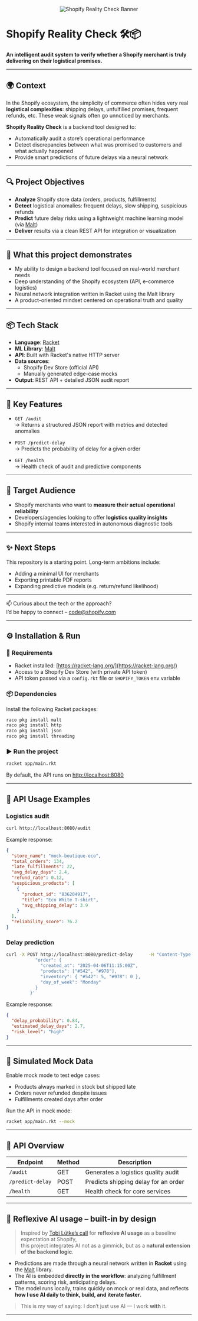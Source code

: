
<p align="center">
  <img src="assets/banner.png" alt="Shopify Reality Check Banner" />
</p>

# Shopify Reality Check 🛠️📦

**An intelligent audit system to verify whether a Shopify merchant is truly delivering on their logistical promises.**

---

## 🌍 Context

In the Shopify ecosystem, the simplicity of commerce often hides very real **logistical complexities**: shipping delays, unfulfilled promises, frequent refunds, etc. These weak signals often go unnoticed by merchants.

**Shopify Reality Check** is a backend tool designed to:
- Automatically audit a store’s operational performance
- Detect discrepancies between what was promised to customers and what actually happened
- Provide smart predictions of future delays via a neural network

---

## 🔍 Project Objectives

- **Analyze** Shopify store data (orders, products, fulfillments)
- **Detect** logistical anomalies: frequent delays, slow shipping, suspicious refunds
- **Predict** future delay risks using a lightweight machine learning model (via [Malt](https://docs.racket-lang.org/malt/index.html))
- **Deliver** results via a clean REST API for integration or visualization

---

## 🧠 What this project demonstrates

- My ability to design a backend tool focused on real-world merchant needs
- Deep understanding of the Shopify ecosystem (API, e-commerce logistics)
- Neural network integration written in Racket using the Malt library
- A product-oriented mindset centered on operational truth and quality

---

## 📦 Tech Stack

- **Language**: [Racket](https://racket-lang.org/)
- **ML Library**: [Malt](https://docs.racket-lang.org/malt/index.html)
- **API**: Built with Racket's native HTTP server
- **Data sources**:
  - Shopify Dev Store (official API)
  - Manually generated edge-case mocks
- **Output**: REST API + detailed JSON audit report

---

## 🚀 Key Features

- `GET /audit`  
  → Returns a structured JSON report with metrics and detected anomalies

- `POST /predict-delay`  
  → Predicts the probability of delay for a given order

- `GET /health`  
  → Health check of audit and predictive components

---

## 🎯 Target Audience

- Shopify merchants who want to **measure their actual operational reliability**
- Developers/agencies looking to offer **logistics quality insights**
- Shopify internal teams interested in autonomous diagnostic tools

---

## ✨ Next Steps

This repository is a starting point. Long-term ambitions include:
- Adding a minimal UI for merchants
- Exporting printable PDF reports
- Expanding predictive models (e.g. return/refund likelihood)

---

📫 Curious about the tech or the approach?  
I’d be happy to connect – code@shopify.com

---

## ⚙️ Installation & Run

### 🐧 Requirements

- Racket installed: [https://racket-lang.org/](https://racket-lang.org/)
- Access to a Shopify Dev Store (with private API token)
- API token passed via a `config.rkt` file or `SHOPIFY_TOKEN` env variable

### 📦 Dependencies

Install the following Racket packages:

```bash
raco pkg install malt
raco pkg install http
raco pkg install json
raco pkg install threading
```

### ▶️ Run the project

```bash
racket app/main.rkt
```

By default, the API runs on [http://localhost:8080](http://localhost:8080)

---

## 🔗 API Usage Examples

### Logistics audit

```bash
curl http://localhost:8080/audit
```

Example response:

```json
{
  "store_name": "mock-boutique-eco",
  "total_orders": 134,
  "late_fulfillments": 22,
  "avg_delay_days": 2.4,
  "refund_rate": 0.12,
  "suspicious_products": [
    {
      "product_id": "836204917",
      "title": "Eco White T-shirt",
      "avg_shipping_delay": 3.9
    }
  ],
  "reliability_score": 76.2
}
```

### Delay prediction

```bash
curl -X POST http://localhost:8080/predict-delay      -H "Content-Type: application/json"      -d '{
           "order": {
             "created_at": "2025-04-06T11:15:00Z",
             "products": ["#542", "#978"],
             "inventory": { "#542": 5, "#978": 0 },
             "day_of_week": "Monday"
           }
         }'
```

Example response:

```json
{
  "delay_probability": 0.84,
  "estimated_delay_days": 2.7,
  "risk_level": "high"
}
```

---

## 🧪 Simulated Mock Data

Enable mock mode to test edge cases:
- Products always marked in stock but shipped late
- Orders never refunded despite issues
- Fulfillments created days after order

Run the API in mock mode:

```bash
racket app/main.rkt --mock
```

---

## 🧰 API Overview

| Endpoint          | Method | Description                                 |
|-------------------|--------|---------------------------------------------|
| `/audit`          | GET    | Generates a logistics quality audit         |
| `/predict-delay`  | POST   | Predicts shipping delay for an order        |
| `/health`         | GET    | Health check for core services              |

---

## 🤖 Reflexive AI usage – built-in by design

> Inspired by [Tobi Lütke’s call](https://x.com/tobi/status/1909251946235437514) for **reflexive AI usage** as a baseline expectation at Shopify,  
> this project integrates AI not as a gimmick, but as a **natural extension of the backend logic**.

- Predictions are made through a neural network written in **Racket** using the [Malt](https://docs.racket-lang.org/malt/index.html) library.
- The AI is embedded **directly in the workflow**: analyzing fulfillment patterns, scoring risk, anticipating delays.
- The model runs locally, trains quickly on mock or real data, and reflects **how I use AI daily to think, build, and iterate faster**.

> This is my way of saying: I don’t just use AI — I work **with** it.

---
